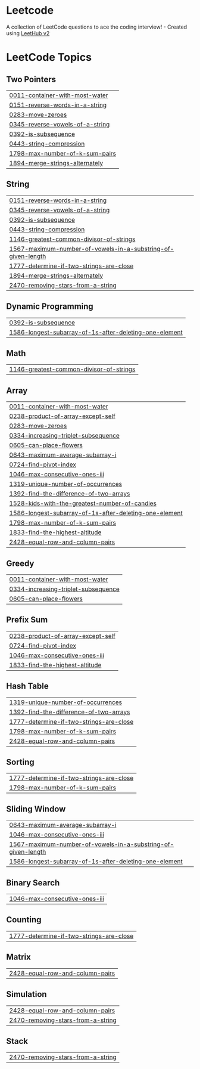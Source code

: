 # Leetcode
A collection of LeetCode questions to ace the coding interview! - Created using [LeetHub v2](https://github.com/arunbhardwaj/LeetHub-2.0)

<!---LeetCode Topics Start-->
# LeetCode Topics
## Two Pointers
|  |
| ------- |
| [0011-container-with-most-water](https://github.com/MohdThaha/Leetcode/tree/master/0011-container-with-most-water) |
| [0151-reverse-words-in-a-string](https://github.com/MohdThaha/Leetcode/tree/master/0151-reverse-words-in-a-string) |
| [0283-move-zeroes](https://github.com/MohdThaha/Leetcode/tree/master/0283-move-zeroes) |
| [0345-reverse-vowels-of-a-string](https://github.com/MohdThaha/Leetcode/tree/master/0345-reverse-vowels-of-a-string) |
| [0392-is-subsequence](https://github.com/MohdThaha/Leetcode/tree/master/0392-is-subsequence) |
| [0443-string-compression](https://github.com/MohdThaha/Leetcode/tree/master/0443-string-compression) |
| [1798-max-number-of-k-sum-pairs](https://github.com/MohdThaha/Leetcode/tree/master/1798-max-number-of-k-sum-pairs) |
| [1894-merge-strings-alternately](https://github.com/MohdThaha/Leetcode/tree/master/1894-merge-strings-alternately) |
## String
|  |
| ------- |
| [0151-reverse-words-in-a-string](https://github.com/MohdThaha/Leetcode/tree/master/0151-reverse-words-in-a-string) |
| [0345-reverse-vowels-of-a-string](https://github.com/MohdThaha/Leetcode/tree/master/0345-reverse-vowels-of-a-string) |
| [0392-is-subsequence](https://github.com/MohdThaha/Leetcode/tree/master/0392-is-subsequence) |
| [0443-string-compression](https://github.com/MohdThaha/Leetcode/tree/master/0443-string-compression) |
| [1146-greatest-common-divisor-of-strings](https://github.com/MohdThaha/Leetcode/tree/master/1146-greatest-common-divisor-of-strings) |
| [1567-maximum-number-of-vowels-in-a-substring-of-given-length](https://github.com/MohdThaha/Leetcode/tree/master/1567-maximum-number-of-vowels-in-a-substring-of-given-length) |
| [1777-determine-if-two-strings-are-close](https://github.com/MohdThaha/Leetcode/tree/master/1777-determine-if-two-strings-are-close) |
| [1894-merge-strings-alternately](https://github.com/MohdThaha/Leetcode/tree/master/1894-merge-strings-alternately) |
| [2470-removing-stars-from-a-string](https://github.com/MohdThaha/Leetcode/tree/master/2470-removing-stars-from-a-string) |
## Dynamic Programming
|  |
| ------- |
| [0392-is-subsequence](https://github.com/MohdThaha/Leetcode/tree/master/0392-is-subsequence) |
| [1586-longest-subarray-of-1s-after-deleting-one-element](https://github.com/MohdThaha/Leetcode/tree/master/1586-longest-subarray-of-1s-after-deleting-one-element) |
## Math
|  |
| ------- |
| [1146-greatest-common-divisor-of-strings](https://github.com/MohdThaha/Leetcode/tree/master/1146-greatest-common-divisor-of-strings) |
## Array
|  |
| ------- |
| [0011-container-with-most-water](https://github.com/MohdThaha/Leetcode/tree/master/0011-container-with-most-water) |
| [0238-product-of-array-except-self](https://github.com/MohdThaha/Leetcode/tree/master/0238-product-of-array-except-self) |
| [0283-move-zeroes](https://github.com/MohdThaha/Leetcode/tree/master/0283-move-zeroes) |
| [0334-increasing-triplet-subsequence](https://github.com/MohdThaha/Leetcode/tree/master/0334-increasing-triplet-subsequence) |
| [0605-can-place-flowers](https://github.com/MohdThaha/Leetcode/tree/master/0605-can-place-flowers) |
| [0643-maximum-average-subarray-i](https://github.com/MohdThaha/Leetcode/tree/master/0643-maximum-average-subarray-i) |
| [0724-find-pivot-index](https://github.com/MohdThaha/Leetcode/tree/master/0724-find-pivot-index) |
| [1046-max-consecutive-ones-iii](https://github.com/MohdThaha/Leetcode/tree/master/1046-max-consecutive-ones-iii) |
| [1319-unique-number-of-occurrences](https://github.com/MohdThaha/Leetcode/tree/master/1319-unique-number-of-occurrences) |
| [1392-find-the-difference-of-two-arrays](https://github.com/MohdThaha/Leetcode/tree/master/1392-find-the-difference-of-two-arrays) |
| [1528-kids-with-the-greatest-number-of-candies](https://github.com/MohdThaha/Leetcode/tree/master/1528-kids-with-the-greatest-number-of-candies) |
| [1586-longest-subarray-of-1s-after-deleting-one-element](https://github.com/MohdThaha/Leetcode/tree/master/1586-longest-subarray-of-1s-after-deleting-one-element) |
| [1798-max-number-of-k-sum-pairs](https://github.com/MohdThaha/Leetcode/tree/master/1798-max-number-of-k-sum-pairs) |
| [1833-find-the-highest-altitude](https://github.com/MohdThaha/Leetcode/tree/master/1833-find-the-highest-altitude) |
| [2428-equal-row-and-column-pairs](https://github.com/MohdThaha/Leetcode/tree/master/2428-equal-row-and-column-pairs) |
## Greedy
|  |
| ------- |
| [0011-container-with-most-water](https://github.com/MohdThaha/Leetcode/tree/master/0011-container-with-most-water) |
| [0334-increasing-triplet-subsequence](https://github.com/MohdThaha/Leetcode/tree/master/0334-increasing-triplet-subsequence) |
| [0605-can-place-flowers](https://github.com/MohdThaha/Leetcode/tree/master/0605-can-place-flowers) |
## Prefix Sum
|  |
| ------- |
| [0238-product-of-array-except-self](https://github.com/MohdThaha/Leetcode/tree/master/0238-product-of-array-except-self) |
| [0724-find-pivot-index](https://github.com/MohdThaha/Leetcode/tree/master/0724-find-pivot-index) |
| [1046-max-consecutive-ones-iii](https://github.com/MohdThaha/Leetcode/tree/master/1046-max-consecutive-ones-iii) |
| [1833-find-the-highest-altitude](https://github.com/MohdThaha/Leetcode/tree/master/1833-find-the-highest-altitude) |
## Hash Table
|  |
| ------- |
| [1319-unique-number-of-occurrences](https://github.com/MohdThaha/Leetcode/tree/master/1319-unique-number-of-occurrences) |
| [1392-find-the-difference-of-two-arrays](https://github.com/MohdThaha/Leetcode/tree/master/1392-find-the-difference-of-two-arrays) |
| [1777-determine-if-two-strings-are-close](https://github.com/MohdThaha/Leetcode/tree/master/1777-determine-if-two-strings-are-close) |
| [1798-max-number-of-k-sum-pairs](https://github.com/MohdThaha/Leetcode/tree/master/1798-max-number-of-k-sum-pairs) |
| [2428-equal-row-and-column-pairs](https://github.com/MohdThaha/Leetcode/tree/master/2428-equal-row-and-column-pairs) |
## Sorting
|  |
| ------- |
| [1777-determine-if-two-strings-are-close](https://github.com/MohdThaha/Leetcode/tree/master/1777-determine-if-two-strings-are-close) |
| [1798-max-number-of-k-sum-pairs](https://github.com/MohdThaha/Leetcode/tree/master/1798-max-number-of-k-sum-pairs) |
## Sliding Window
|  |
| ------- |
| [0643-maximum-average-subarray-i](https://github.com/MohdThaha/Leetcode/tree/master/0643-maximum-average-subarray-i) |
| [1046-max-consecutive-ones-iii](https://github.com/MohdThaha/Leetcode/tree/master/1046-max-consecutive-ones-iii) |
| [1567-maximum-number-of-vowels-in-a-substring-of-given-length](https://github.com/MohdThaha/Leetcode/tree/master/1567-maximum-number-of-vowels-in-a-substring-of-given-length) |
| [1586-longest-subarray-of-1s-after-deleting-one-element](https://github.com/MohdThaha/Leetcode/tree/master/1586-longest-subarray-of-1s-after-deleting-one-element) |
## Binary Search
|  |
| ------- |
| [1046-max-consecutive-ones-iii](https://github.com/MohdThaha/Leetcode/tree/master/1046-max-consecutive-ones-iii) |
## Counting
|  |
| ------- |
| [1777-determine-if-two-strings-are-close](https://github.com/MohdThaha/Leetcode/tree/master/1777-determine-if-two-strings-are-close) |
## Matrix
|  |
| ------- |
| [2428-equal-row-and-column-pairs](https://github.com/MohdThaha/Leetcode/tree/master/2428-equal-row-and-column-pairs) |
## Simulation
|  |
| ------- |
| [2428-equal-row-and-column-pairs](https://github.com/MohdThaha/Leetcode/tree/master/2428-equal-row-and-column-pairs) |
| [2470-removing-stars-from-a-string](https://github.com/MohdThaha/Leetcode/tree/master/2470-removing-stars-from-a-string) |
## Stack
|  |
| ------- |
| [2470-removing-stars-from-a-string](https://github.com/MohdThaha/Leetcode/tree/master/2470-removing-stars-from-a-string) |
<!---LeetCode Topics End-->